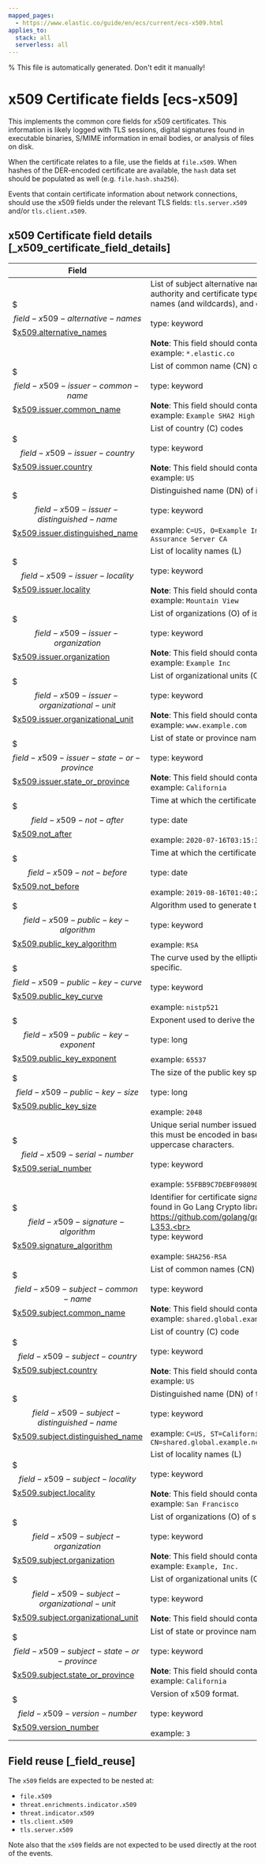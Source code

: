 ```yaml
---
mapped_pages:
  - https://www.elastic.co/guide/en/ecs/current/ecs-x509.html
applies_to:
  stack: all
  serverless: all
---
```


% This file is automatically generated. Don't edit it manually!

# x509 Certificate fields [ecs-x509]

This implements the common core fields for x509 certificates. This information is likely logged with TLS sessions, digital signatures found in executable binaries, S/MIME information in email bodies, or analysis of files on disk.

When the certificate relates to a file, use the fields at `file.x509`. When hashes of the DER-encoded certificate are available, the `hash` data set should be populated as well (e.g. `file.hash.sha256`).

Events that contain certificate information about network connections, should use the x509 fields under the relevant TLS fields: `tls.server.x509` and/or `tls.client.x509`.

## x509 Certificate field details [_x509_certificate_field_details]

| Field | Description | Level |
| --- | --- | --- |
| $$$field-x509-alternative-names$$$[x509.alternative_names](#field-x509-alternative-names) |List of subject alternative names (SAN). Name types vary by certificate authority and certificate type but commonly contain IP addresses, DNS names (and wildcards), and email addresses.<br><br>type: keyword<br><br>**Note**: This field should contain an array of values.<br>example: `*.elastic.co`<br>| extended |
| $$$field-x509-issuer-common-name$$$[x509.issuer.common_name](#field-x509-issuer-common-name) |List of common name (CN) of issuing certificate authority.<br><br>type: keyword<br><br>**Note**: This field should contain an array of values.<br>example: `Example SHA2 High Assurance Server CA`<br>| extended |
| $$$field-x509-issuer-country$$$[x509.issuer.country](#field-x509-issuer-country) |List of country \(C) codes<br><br>type: keyword<br><br>**Note**: This field should contain an array of values.<br>example: `US`<br>| extended |
| $$$field-x509-issuer-distinguished-name$$$[x509.issuer.distinguished_name](#field-x509-issuer-distinguished-name) |Distinguished name (DN) of issuing certificate authority.<br><br>type: keyword<br><br>example: `C=US, O=Example Inc, OU=www.example.com, CN=Example SHA2 High Assurance Server CA`<br>| extended |
| $$$field-x509-issuer-locality$$$[x509.issuer.locality](#field-x509-issuer-locality) |List of locality names (L)<br><br>type: keyword<br><br>**Note**: This field should contain an array of values.<br>example: `Mountain View`<br>| extended |
| $$$field-x509-issuer-organization$$$[x509.issuer.organization](#field-x509-issuer-organization) |List of organizations (O) of issuing certificate authority.<br><br>type: keyword<br><br>**Note**: This field should contain an array of values.<br>example: `Example Inc`<br>| extended |
| $$$field-x509-issuer-organizational-unit$$$[x509.issuer.organizational_unit](#field-x509-issuer-organizational-unit) |List of organizational units (OU) of issuing certificate authority.<br><br>type: keyword<br><br>**Note**: This field should contain an array of values.<br>example: `www.example.com`<br>| extended |
| $$$field-x509-issuer-state-or-province$$$[x509.issuer.state_or_province](#field-x509-issuer-state-or-province) |List of state or province names (ST, S, or P)<br><br>type: keyword<br><br>**Note**: This field should contain an array of values.<br>example: `California`<br>| extended |
| $$$field-x509-not-after$$$[x509.not_after](#field-x509-not-after) |Time at which the certificate is no longer considered valid.<br><br>type: date<br><br>example: `2020-07-16T03:15:39Z`<br>| extended |
| $$$field-x509-not-before$$$[x509.not_before](#field-x509-not-before) |Time at which the certificate is first considered valid.<br><br>type: date<br><br>example: `2019-08-16T01:40:25Z`<br>| extended |
| $$$field-x509-public-key-algorithm$$$[x509.public_key_algorithm](#field-x509-public-key-algorithm) |Algorithm used to generate the public key.<br><br>type: keyword<br><br>example: `RSA`<br>| extended |
| $$$field-x509-public-key-curve$$$[x509.public_key_curve](#field-x509-public-key-curve) |The curve used by the elliptic curve public key algorithm. This is algorithm specific.<br><br>type: keyword<br><br>example: `nistp521`<br>| extended |
| $$$field-x509-public-key-exponent$$$[x509.public_key_exponent](#field-x509-public-key-exponent) |Exponent used to derive the public key. This is algorithm specific.<br><br>type: long<br><br>example: `65537`<br>| extended |
| $$$field-x509-public-key-size$$$[x509.public_key_size](#field-x509-public-key-size) |The size of the public key space in bits.<br><br>type: long<br><br>example: `2048`<br>| extended |
| $$$field-x509-serial-number$$$[x509.serial_number](#field-x509-serial-number) |Unique serial number issued by the certificate authority. For consistency, this must be encoded in base 16 and formatted without colons and uppercase characters.<br><br>type: keyword<br><br>example: `55FBB9C7DEBF09809D12CCAA`<br>| extended |
| $$$field-x509-signature-algorithm$$$[x509.signature_algorithm](#field-x509-signature-algorithm) |Identifier for certificate signature algorithm. We recommend using names found in Go Lang Crypto library. See https://github.com/golang/go/blob/go1.14/src/crypto/x509/x509.go#L337-L353.<br><br>type: keyword<br><br>example: `SHA256-RSA`<br>| extended |
| $$$field-x509-subject-common-name$$$[x509.subject.common_name](#field-x509-subject-common-name) |List of common names (CN) of subject.<br><br>type: keyword<br><br>**Note**: This field should contain an array of values.<br>example: `shared.global.example.net`<br>| extended |
| $$$field-x509-subject-country$$$[x509.subject.country](#field-x509-subject-country) |List of country \(C) code<br><br>type: keyword<br><br>**Note**: This field should contain an array of values.<br>example: `US`<br>| extended |
| $$$field-x509-subject-distinguished-name$$$[x509.subject.distinguished_name](#field-x509-subject-distinguished-name) |Distinguished name (DN) of the certificate subject entity.<br><br>type: keyword<br><br>example: `C=US, ST=California, L=San Francisco, O=Example, Inc., CN=shared.global.example.net`<br>| extended |
| $$$field-x509-subject-locality$$$[x509.subject.locality](#field-x509-subject-locality) |List of locality names (L)<br><br>type: keyword<br><br>**Note**: This field should contain an array of values.<br>example: `San Francisco`<br>| extended |
| $$$field-x509-subject-organization$$$[x509.subject.organization](#field-x509-subject-organization) |List of organizations (O) of subject.<br><br>type: keyword<br><br>**Note**: This field should contain an array of values.<br>example: `Example, Inc.`<br>| extended |
| $$$field-x509-subject-organizational-unit$$$[x509.subject.organizational_unit](#field-x509-subject-organizational-unit) |List of organizational units (OU) of subject.<br><br>type: keyword<br><br>**Note**: This field should contain an array of values.<br>| extended |
| $$$field-x509-subject-state-or-province$$$[x509.subject.state_or_province](#field-x509-subject-state-or-province) |List of state or province names (ST, S, or P)<br><br>type: keyword<br><br>**Note**: This field should contain an array of values.<br>example: `California`<br>| extended |
| $$$field-x509-version-number$$$[x509.version_number](#field-x509-version-number) |Version of x509 format.<br><br>type: keyword<br><br>example: `3`<br>| extended |

## Field reuse [_field_reuse]

The `x509` fields are expected to be nested at:

* `file.x509`
* `threat.enrichments.indicator.x509`
* `threat.indicator.x509`
* `tls.client.x509`
* `tls.server.x509`

Note also that the `x509` fields are not expected to be used directly at the root of the events.

